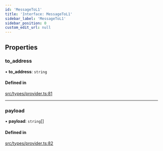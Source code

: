 ```yaml
---
id: 'MessageToL1'
title: 'Interface: MessageToL1'
sidebar_label: 'MessageToL1'
sidebar_position: 0
custom_edit_url: null
---
```


## Properties

### to_address

• **to_address**: `string`

#### Defined in

[src/types/provider.ts:81](https://github.com/PhilippeR26/starknet.js/blob/689c0e5/src/types/provider.ts#L81)

---

### payload

• **payload**: `string`[]

#### Defined in

[src/types/provider.ts:82](https://github.com/PhilippeR26/starknet.js/blob/689c0e5/src/types/provider.ts#L82)
